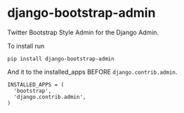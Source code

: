 django-bootstrap-admin
======================

Twitter Bootstrap Style Admin for the Django Admin. 

To install run
    
    pip install django-bootstrap-admin

And it to the installed_apps BEFORE `django.contrib.admin`. 

    INSTALLED_APPS = (
      'bootstrap',
      'django.contrib.admin',
    )
